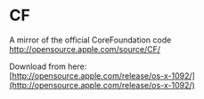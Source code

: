 CF
==

A mirror of the official CoreFoundation code  http://opensource.apple.com/source/CF/

Download from here:   
[http://opensource.apple.com/release/os-x-1092/](http://opensource.apple.com/release/os-x-1092/)
